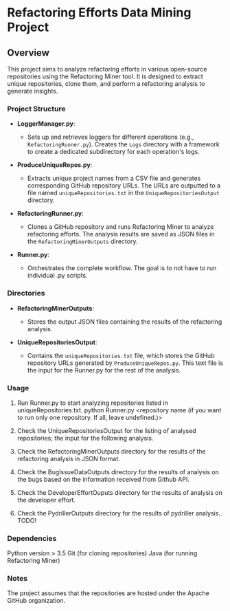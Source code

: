 # Refactoring Efforts Data Mining Project

## Overview

This project aims to analyze refactoring efforts in various open-source repositories using the Refactoring Miner tool. It is designed to extract unique repositories, clone them, and perform a refactoring analysis to generate insights.

### Project Structure

- **LoggerManager.py**:
  - Sets up and retrieves loggers for different operations (e.g., `RefactoringRunner.py`). Creates the `Logs` directory with a framework to create a dedicated subdirectory for each operation's logs.

- **ProduceUniqueRepos.py**:
  - Extracts unique project names from a CSV file and generates corresponding GitHub repository URLs. The URLs are outputted to a file named `uniqueRepositories.txt` in the `UniqueRepositoriesOutput` directory.

- **RefactoringRunner.py**:
  - Clones a GitHub repository and runs Refactoring Miner to analyze refactoring efforts. The analysis results are saved as JSON files in the `RefactoringMinerOutputs` directory.

- **Runner.py**:
  - Orchestrates the complete workflow. The goal is to not have to run individual .py scripts.

### Directories

- **RefactoringMinerOutputs**:
  - Stores the output JSON files containing the results of the refactoring analysis.

- **UniqueRepositoriesOutput**:
  - Contains the `uniqueRepositories.txt` file, which stores the GitHub repository URLs generated by `ProduceUniqueRepos.py`. This text file is the input for the Runner.py for the rest of the analysis.
### Usage

1. Run Runner.py to start analyzing repositories listed in uniqueRepositories.txt.
python Runner.py <github username> <github access token> <repository name (if you want to run only one repository. If all, leave undefined.)>

2. Check the UniqueRepositoriesOutput for the listing of analysed repositories; the input for the following analysis.
3. Check the RefactoringMinerOutputs directory for the results of the refactoring analysis in JSON format.
4. Check the BugIssueDataOutputs directory for the results of analysis on the bugs based on the information received from Github API.
5. Check the DeveloperEffortOuputs directory for the results of analysis on the developer effort. 
6. Check the PydrillerOutputs directory for the results of pydriller analysis.. TODO!


### Dependencies
Python version > 3.5
Git (for cloning repositories)
Java (for running Refactoring Miner)


### Notes
The project assumes that the repositories are hosted under the Apache GitHub organization.